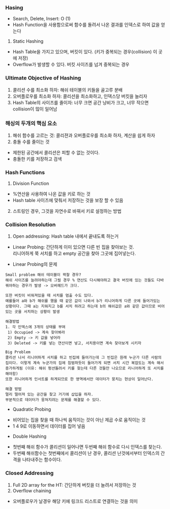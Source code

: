 ### Hasing
* Search, Delete, Insert: O (1)
* Hash Function을 사용함으로써 함수를 돌려서 나온 결과를 인덱스로 하여 값을 얻는다
1. Static Hashing
* Hash Table을 가지고 있으며, 버킷이 있다. (키가 중복되는 경우(collision) 이 곳에 저장)
* Overflow가 발생할 수 있다. 버킷 사이즈를 넘겨 중복되는 경우

### Ultimate Objective of Hashing
1. 콜리션 수를 최소화 하자: 해쉬 테이블의 키들을 골고루 분배
2. 오버플로우를 최소화 하자: 콜리션을 최소화하고, 인덱스당 버킷을 늘리자
3. Hash Table의 사이즈를 줄이자: 너무 크면 공간 낭비가 크고, 너무 작으면 collision이 많이 일어남

### 해싱의 두개의 핵심 요소
1. 해쉬 함수를 고르는 것: 콜리젼과 오버플로우를 최소화 하자, 계산을 쉽게 하자
2. 충돌 수를 줄이는 것
* 제한된 공간에서 콜리션은 피할 수 없는 것이다.
* 충돌한 키를 저장하고 검색

### Hash Functions
1. Division Function
* %연산을 사용하여 나온 값을 키로 하는 것
* Hash table 사이즈에 맞춰서 저장하는 것을 보장 할 수 있음
2. 스트링인 경우, 그것을 자연수로 바꿔서 키로 설정하는 방법

### Collision Resolution
1. Open addressing: Hash table 내에서 끝내도록 하는거
- Linear Probing: 간단하게 이미 있으면 다른 빈 집을 찾아보는 것.
 <br>리니어하게 쭉 서치를 하고 empty 공간을 찾아 그곳에 집어넣는다.
* Linear Probing의 문제
```
Small problem 해쉬 테이블이 꽉찰 경우?
해쉬 사이즈를 늘려야하는데 그럴 경우 % 연산도 다시해야하고 결국 버킷에 있는 것들도 다바꿔야하는 경우가 발생 -> 오버헤드가 크다.

또한 버킷이 비워져있을 때 서치를 멈출 수도 있다.
예를들어 a와 b가 해쉬를 했을 때 같은 값이 나와서 b가 리니어하게 다른 곳에 들어가있는 상황이다. 그때 a는 지워지고 b를 서치 하려고 하는데 b의 해쉬값은 a와 같은 값이므로 비어있는 곳을 서치하는 상황이 발생

해결방법
1. 각 인덱스에 3개의 상태를 부여
 1) Occupied -> 계속 찾아봐라
 2) Empty -> 키 값을 넣어라
 3) Deleted -> 키를 넣는 연산이면 넣고, 서치용이면 계속 찾아보게 시키자

Big Problem
콜리션 나서 리니어하게 서치를 하고 빈집에 들어가는데 그 빈집은 원래 누군가 다른 사람의 집이다. 이렇게 계속 누군가의 집에 침범하듯이 들어가게 되면 서치 시간 복잡도는 계속 해서 증가하게됨 (이유: 해쉬 펑션돌려서 키를 찾는데 다른 것들만 나오므로 리니어하게 또 서치를 해야함)
또한 리니어하게 인서트를 하게되므로 한 영역에서만 데이터가 뭉치는 현상이 일어난다.

해결 방법
멀리 떨어져 있는 공간을 찾고 거기에 삽입을 하자.
부분적으로 데이터가 뭉쳐지려는 문제를 해결할 수 있다.
```
- Quadratic Probing
* 비어있는 집을 찾을 때 하나씩 움직이는 것이 아닌 제곱 수로 움직이는 것
* 1 4 9로 이동하면서 데이터를 집어 넣음
- Double Hashing
* 첫번째 해쉬 함수가 콜리션이 일어나면 두번째 해쉬 함수로 다시 인덱스를 찾는다.
* 두번째 해쉬함수는 첫번째에서 콜리션이 난 경우, 콜리션 난것에서부터 인덱스의 간격을 나타내주는 함수이다.

### Closed Addressing
1. Full 2D array for the HT: 간단하게 버킷을 더 늘려서 저장하는 것
2. Overflow chaining
- 오버플로우가 날경우 해당 키에 링크드 리스트로 연결하는 것을 의미

